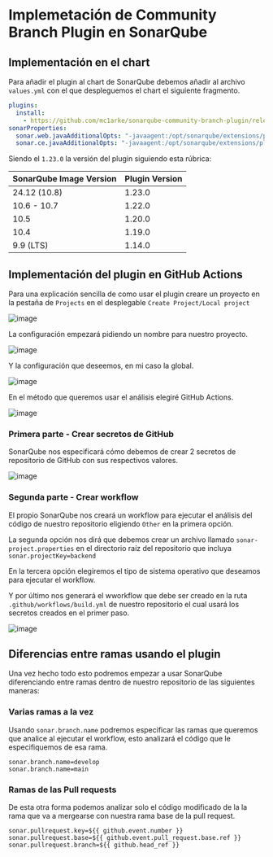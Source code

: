 # Implemetación de Community Branch Plugin en SonarQube

## Implementación en el chart

Para añadir el plugin al chart de SonarQube debemos añadir al archivo `values.yml` con el que despleguemos el chart el siguiente fragmento.

```yaml
plugins:
  install:
    - https://github.com/mc1arke/sonarqube-community-branch-plugin/releases/download/1.23.0/sonarqube-community-branch-plugin-1.23.0.jar
sonarProperties:
  sonar.web.javaAdditionalOpts: "-javaagent:/opt/sonarqube/extensions/plugins/sonarqube-community-branch-plugin-1.23.0.jar=web"
  sonar.ce.javaAdditionalOpts: "-javaagent:/opt/sonarqube/extensions/plugins/sonarqube-community-branch-plugin-1.23.0.jar=ce"
```

Siendo el `1.23.0` la versión del plugin siguiendo esta rúbrica:

| SonarQube Image Version | Plugin Version |
|--------------------------|----------------|
| 24.12 (10.8)            | 1.23.0         |
| 10.6 - 10.7             | 1.22.0         |
| 10.5                    | 1.20.0         |
| 10.4                    | 1.19.0         |
| 9.9 (LTS)               | 1.14.0         |

## Implementación del plugin en GitHub Actions

Para una explicación sencilla de como usar el plugin creare un proyecto en la pestaña de `Projects` en el desplegable `Create Project/Local project`

![image](https://github.com/user-attachments/assets/ab1b1b56-efff-490b-9c3d-8d1738d60558)

La configuración empezará pidiendo un nombre para nuestro proyecto.

![image](https://github.com/user-attachments/assets/7c366ed7-86f5-47d6-b2f8-ba8688b17272)

Y la configuración que deseemos, en mi caso la global.

![image](https://github.com/user-attachments/assets/6305838c-2788-4b9a-b1e3-251e6eb8e79f)

En el método que queremos usar el análisis elegiré GitHub Actions.

![image](https://github.com/user-attachments/assets/717580e7-6899-4e16-9718-35959840b13e)

### Primera parte - Crear secretos de GitHub

SonarQube nos especificará cómo debemos de crear 2 secretos de repositorio de GitHub con sus respectivos valores.

![image](https://github.com/user-attachments/assets/d8d1c5ce-040a-4d82-b290-c7e6084c32d5)

### Segunda parte - Crear workflow

El propio SonarQube nos creará un workflow para ejecutar el análisis del código de nuestro repositorio eligiendo `Other` en la primera opción.

La segunda opción nos dirá que debemos crear un archivo llamado `sonar-project.properties` en el directorio raíz del repositorio que incluya `sonar.projectKey=backend`

En la tercera opción elegiremos el tipo de sistema operativo que deseamos para ejecutar el workflow.

Y por último nos generará el wworkflow que debe ser creado en la ruta `.github/workflows/build.yml` de nuestro repositorio el cual usará los secretos creados en el primer paso.

![image](https://github.com/user-attachments/assets/0ad148d0-f862-4261-9dbe-93fd2928f194)

## Diferencias entre ramas usando el plugin

Una vez hecho todo esto podremos empezar a usar SonarQube diferenciando entre ramas dentro de nuestro repositorio de las siguientes maneras:

### Varias ramas a la vez

Usando `sonar.branch.name` podremos especificar las ramas que queremos que analice al ejecutar el workflow, esto analizará el código que le especifiquemos de esa rama.

```properties
sonar.branch.name=develop
sonar.branch.name=main
```

### Ramas de las Pull requests

De esta otra forma podemos analizar solo el código modificado de la la rama que va a mergearse con nuestra rama base de la pull request.

```properties
sonar.pullrequest.key=${{ github.event.number }}
sonar.pullrequest.base=${{ github.event.pull_request.base.ref }}
sonar.pullrequest.branch=${{ github.head_ref }}
```